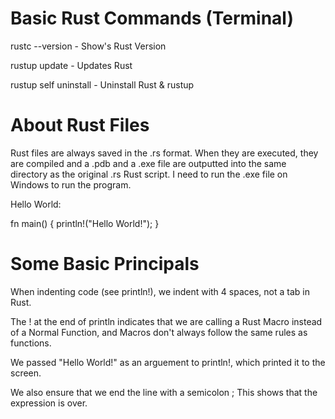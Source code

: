 # Basic Rust Commands (Terminal)

rustc --version - Show's Rust Version

rustup update - Updates Rust

rustup self uninstall - Uninstall Rust & rustup




# About Rust Files

Rust files are always saved in the .rs format. When they are executed, they are compiled and a .pdb and a .exe file are outputted into the same directory as the original .rs Rust script. I need to run the .exe file on Windows to run the program. 

Hello World: 

fn main() {
    println!("Hello World!");
}

# Some Basic Principals

When indenting code (see println!), we indent with 4 spaces, not a tab in Rust.

The ! at the end of println indicates that we are calling a Rust Macro instead of a Normal Function, and Macros don't always follow the same rules as functions. 

We passed "Hello World!" as an arguement to println!, which printed it to the screen. 

We also ensure that we end the line with a semicolon ;
This shows that the expression is over. 